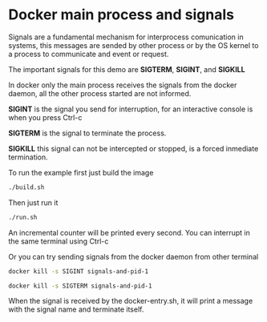 # Docker main process and signals

Signals are a fundamental mechanism for interprocess comunication in systems, this messages
are sended by other process or by the OS kernel to a process to communicate and event or request.

The important signals for this demo are **SIGTERM**, **SIGINT**, and **SIGKILL**

In docker only the main process receives the signals from the docker daemon,
all the other process started are not informed.

**SIGINT** is the signal you send for interruption, for an interactive console is when you press Ctrl-c

**SIGTERM** is the signal to terminate the process.

**SIGKILL** this signal can not be intercepted or stopped, is a forced inmediate termination.

To run the example first just build the image

```bash
./build.sh
```

Then just run it

```bash
./run.sh
```

An incremental counter will be printed every second. You can interrupt in the same terminal using Ctrl-c

Or you can try sending signals from the docker daemon from other terminal

```bash
docker kill -s SIGINT signals-and-pid-1
```

```bash
docker kill -s SIGTERM signals-and-pid-1
```

When the signal is received by the docker-entry.sh, it will print a message with the signal name and terminate
itself.
